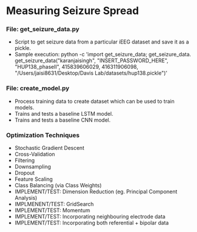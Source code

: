 # Measuring Seizure Spread

### File: get_seizure_data.py
* Script to get seizure data from a particular iEEG dataset and save it as a pickle.
* Sample execution: python -c 'import get_seizure_data; get_seizure_data. get_seizure_data("karanjaisingh", "INSERT_PASSWORD_HERE", "HUP138_phaseII", 415839606029, 416311906098, "/Users/jaisi8631/Desktop/Davis Lab/datasets/hup138.pickle")'

### File: create_model.py
* Process training data to create dataset which can be used to train models.
* Trains and tests a baseline LSTM model.
* Trains and tests a baseline CNN model.

### Optimization Techniques
* Stochastic Gradient Descent
* Cross-Validation
* Filtering
* Downsampling
* Dropout
* Feature Scaling
* Class Balancing (via Class Weights)
* IMPLEMENT/TEST: Dimension Reduction (eg. Principal Component Analysis)
* IMPLMENENT/TEST: GridSearch
* IMPLEMENT/TEST: Momentum
* IMPLEMENT/TEST: Incorporating neighbouring electrode data
* IMPLEMENT/TEST: Incorporating both referential + bipolar data
